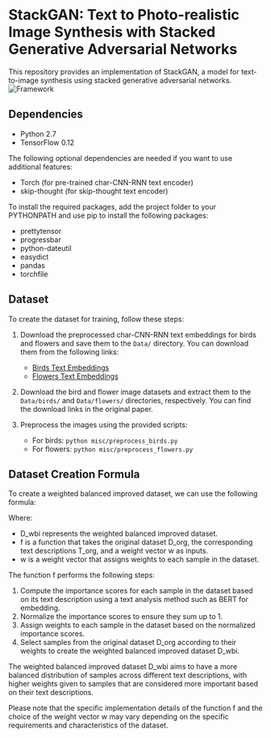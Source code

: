 # StackGAN: Text to Photo-realistic Image Synthesis with Stacked Generative Adversarial Networks

This repository provides an implementation of StackGAN, a model for text-to-image synthesis using stacked generative adversarial networks. 
![Framework](examples/framework.jpg)

## Dependencies

- Python 2.7
- TensorFlow 0.12

The following optional dependencies are needed if you want to use additional features:
- Torch (for pre-trained char-CNN-RNN text encoder)
- skip-thought (for skip-thought text encoder)

To install the required packages, add the project folder to your PYTHONPATH and use pip to install the following packages:
- prettytensor
- progressbar
- python-dateutil
- easydict
- pandas
- torchfile

## Dataset

To create the dataset for training, follow these steps:

1. Download the preprocessed char-CNN-RNN text embeddings for birds and flowers and save them to the `Data/` directory. You can download them from the following links:
   - [Birds Text Embeddings](https://drive.google.com/open?id=0B3y_msrWZaXLT1BZdVdycDY5TEE)
   - [Flowers Text Embeddings](https://drive.google.com/open?id=0B3y_msrWZaXLaUc0UXpmcnhaVmM)

2. Download the bird and flower image datasets and extract them to the `Data/birds/` and `Data/flowers/` directories, respectively. You can find the download links in the original paper.

3. Preprocess the images using the provided scripts:
   - For birds: `python misc/preprocess_birds.py`
   - For flowers: `python misc/preprocess_flowers.py`

## Dataset Creation Formula

To create a weighted balanced improved dataset, we can use the following formula:

Where:
- D_wbi represents the weighted balanced improved dataset.
- f is a function that takes the original dataset D_org, the corresponding text descriptions T_org, and a weight vector w as inputs.
- w is a weight vector that assigns weights to each sample in the dataset.

The function f performs the following steps:
1. Compute the importance scores for each sample in the dataset based on its text description using a text analysis method such as BERT for embedding.
2. Normalize the importance scores to ensure they sum up to 1.
3. Assign weights to each sample in the dataset based on the normalized importance scores.
4. Select samples from the original dataset D_org according to their weights to create the weighted balanced improved dataset D_wbi.

The weighted balanced improved dataset D_wbi aims to have a more balanced distribution of samples across different text descriptions, with higher weights given to samples that are considered more important based on their text descriptions.

Please note that the specific implementation details of the function f and the choice of the weight vector w may vary depending on the specific requirements and characteristics of the dataset.








